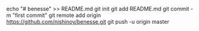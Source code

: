 echo "# benesse" >> README.md
git init
git add README.md
git commit -m "first commit"
git remote add origin https://github.com/nishinoy/benesse.git
git push -u origin master
